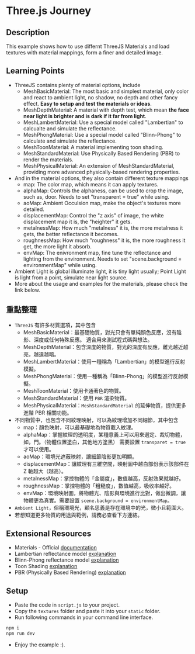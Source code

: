 # Three.js Journey

## Description

This example shows how to use differnt ThreeJS Materials and load textures with material mappings, form a finer and detailed image.

## Learning Points

* ThreeJS contains plenty of material options, include
    * MeshBasicMaterial: The most basic and simplest material, only color and react
    to ambient light, no shadow, no depth and other fancy effect. **Easy to setup and
    test the materials or ideas**.
    * MeshDepthMaterial: A material with depth test, which mean **the face near
    light is brighter and is dark if it far from light**.
    * MeshLambertMaterial: Use a special model called "Lambertian" to calcualte and
    simulate the reflectance.
    * MeshPhongMaterial: Use a special model called "Blinn-Phong" to calculate and 
    simulate the reflectance.
    * MeshToonMaterial: A material implementing toon shading.
    * MeshStandardMaterial: Use Physically Based Rendering (PBR) to render the materials.
    * MeshPhysicalMaterial: An extension of MeshStandardMaterial, providing more advanced 
    physically-based rendering properties.
* And in the material options, they also contain different texture mappings
    * map: The color map, which means it can apply textures.
    * alphaMap: Controls the alphaness, can be used to crop the image, such as, door.
    Needs to set "transparent = true" while using.
    * aoMap: Ambient Occulsion map, make the object's textures more detailed.
    * displacementMap: Control the "z axis" of image, the white displacement map it is,
    the "heighter" it gets.
    * metalnessMap: How much "metalness" it is, the more metalness it gets, the better 
    reflectance it becomes.
    * roughnessMap: How much "roughness" it is, the more roughness it get, the more
    light it absorb.
    * envMap: The enivronment map, fine tune the reflectance and lighting from the
    environment. Needs to set "scene.background = environmentMap" while using.
* Ambient Light is global illuminate light, it is tiny light usually; Point Light
is light from a point, simulate near light source.
* More about the usage and examples for the materials, please check the link below.

## 重點整理

* `ThreeJS` 有許多材質選項，其中包含
    * MeshBasicMaterial：最基礎物質，對光只會有單純顏色反應，沒有陰影、深度或任何特殊反應。
    適合用來測試程式碼與想法。
    * MeshDepthMaterial：包含深度的物質，對光的深度有反應，離光越近越亮，越遠越暗。
    * MeshLambertMaterial：使用一種稱為「Lambertian」的模型進行反射模擬。
    * MeshPhongMaterial：使用一種稱為「Blinn-Phong」的模型進行反射模擬。
    * MeshToonMaterial：使用卡通著色的物質。
    * MeshStandardMaterial：使用 `PBR` 渲染物質。
    * MeshPhysicalMaterial：`MeshStandardMaterial` 的延伸物質，提供更多進階 PBR 相關功能。
* 不同物質中，也包含不同紋理映射，可以為紋理增加不同細節，其中包含
    * map：顏色映射，可以最基礎地為物質載入紋理。
    * alphaMap：掌握紋理的透明度，某種意義上可以用來選定、裁切物體，如，門。（物體位置塗白，其他地方塗黑）
    需要設置 `transparet = true` 才可以使用。
    * aoMap：環境光遮蔽映射，讓細節陰影更加明顯。
    * displacementMap：讓紋理有三維空間，映射圖中越白部份表示該部件在 Z 軸越大（越高）。
    * metalnessMap：掌控物體的「金屬度」，數值越高，反射效果就越好。
    * roughnessMap：掌控物體的「粗糙度」，數值越高，吸收率越好。
    * envMap：環境映射圖，將物體光、陰影與環境進行比對，做出微調，讓物體更為真實。需要設置 
    `scene.background = environmentMap`。
* `Ambient Light`，俗稱環境光，顧名思義是存在環境中的光，微小且範圍大。
* 若想知道更多物質的用途與範例，請務必查看下方連結。

## Extensional Resources

* Materials - Official [documentation](https://threejs.org/docs/?q=sta#api/en/materials/MeshStandardMaterial)
* Lambertian reflectance model [explanation](https://blog.csdn.net/u010922186/article/details/40680913)
* Blinn-Phong reflectance model [explanation](https://ithelp.ithome.com.tw/articles/10240632)
* Toon Shading [explanation](https://zh.wikipedia.org/zh-tw/%E5%8D%A1%E9%80%9A%E6%B8%B2%E6%9F%93)
* PBR (Physically Based Rendering) [explanation](https://marmoset.co/posts/basic-theory-of-physically-based-rendering/)

## Setup

* Paste the code in `script.js` to your project.
* Copy the `textures` folder and paste it into your `static` folder.
* Run following commands in your command line interface.

```bash
npm i
npm run dev
```

* Enjoy the example :).
